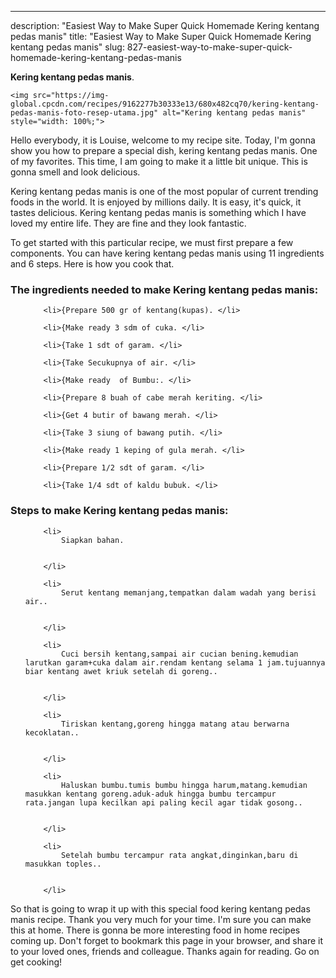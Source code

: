 ---
description: "Easiest Way to Make Super Quick Homemade Kering kentang pedas manis"
title: "Easiest Way to Make Super Quick Homemade Kering kentang pedas manis"
slug: 827-easiest-way-to-make-super-quick-homemade-kering-kentang-pedas-manis

<p>
	<strong>Kering kentang pedas manis</strong>. 
	
</p>
<p>
	
	<img src="https://img-global.cpcdn.com/recipes/9162277b30333e13/680x482cq70/kering-kentang-pedas-manis-foto-resep-utama.jpg" alt="Kering kentang pedas manis" style="width: 100%;">
	
	
</p>
<p>
	Hello everybody, it is Louise, welcome to my recipe site. Today, I'm gonna show you how to prepare a special dish, kering kentang pedas manis. One of my favorites. This time, I am going to make it a little bit unique. This is gonna smell and look delicious.
</p>
	
<p>
	
</p>
<p>
	Kering kentang pedas manis is one of the most popular of current trending foods in the world. It is enjoyed by millions daily. It is easy, it's quick, it tastes delicious. Kering kentang pedas manis is something which I have loved my entire life. They are fine and they look fantastic.
</p>

<p>
To get started with this particular recipe, we must first prepare a few components. You can have kering kentang pedas manis using 11 ingredients and 6 steps. Here is how you cook that.
</p>

<h3>The ingredients needed to make Kering kentang pedas manis:</h3>

<ol>
	
		<li>{Prepare 500 gr of kentang(kupas). </li>
	
		<li>{Make ready 3 sdm of cuka. </li>
	
		<li>{Take 1 sdt of garam. </li>
	
		<li>{Take Secukupnya of air. </li>
	
		<li>{Make ready  of Bumbu:. </li>
	
		<li>{Prepare 8 buah of cabe merah keriting. </li>
	
		<li>{Get 4 butir of bawang merah. </li>
	
		<li>{Take 3 siung of bawang putih. </li>
	
		<li>{Make ready 1 keping of gula merah. </li>
	
		<li>{Prepare 1/2 sdt of garam. </li>
	
		<li>{Take 1/4 sdt of kaldu bubuk. </li>
	
</ol>
<p>
	
</p>

<h3>Steps to make Kering kentang pedas manis:</h3>

<ol>
	
		<li>
			Siapkan bahan.
			
			
		</li>
	
		<li>
			Serut kentang memanjang,tempatkan dalam wadah yang berisi air..
			
			
		</li>
	
		<li>
			Cuci bersih kentang,sampai air cucian bening.kemudian larutkan garam+cuka dalam air.rendam kentang selama 1 jam.tujuannya biar kentang awet kriuk setelah di goreng..
			
			
		</li>
	
		<li>
			Tiriskan kentang,goreng hingga matang atau berwarna kecoklatan..
			
			
		</li>
	
		<li>
			Haluskan bumbu.tumis bumbu hingga harum,matang.kemudian masukkan kentang goreng.aduk-aduk hingga bumbu tercampur rata.jangan lupa kecilkan api paling kecil agar tidak gosong..
			
			
		</li>
	
		<li>
			Setelah bumbu tercampur rata angkat,dinginkan,baru di masukkan toples..
			
			
		</li>
	
</ol>

<p>
	
</p>

<p>
	So that is going to wrap it up with this special food kering kentang pedas manis recipe. Thank you very much for your time. I'm sure you can make this at home. There is gonna be more interesting food in home recipes coming up. Don't forget to bookmark this page in your browser, and share it to your loved ones, friends and colleague. Thanks again for reading. Go on get cooking!
</p>
